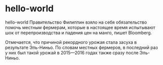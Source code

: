 # hello-world
hello-world
Правительство Филиппин взяло на себя обязательство помочь местным фермерам, которые в настоящее время испытывают шок от перепроизводства и падения цен на манго, пишет Bloomberg.

Отмечается, что причиной рекордного урожая стала засуха в результате Эль-Ниньо. По словам местных фермеров, в последний раз у них был такой урожай в 2015—2016 годах также сразу после Эль-Ниньо.
